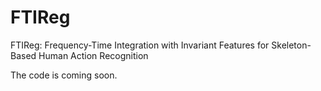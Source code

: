 # FTIReg
FTIReg: Frequency-Time Integration with Invariant Features for Skeleton-Based Human Action Recognition

The code is coming soon.
